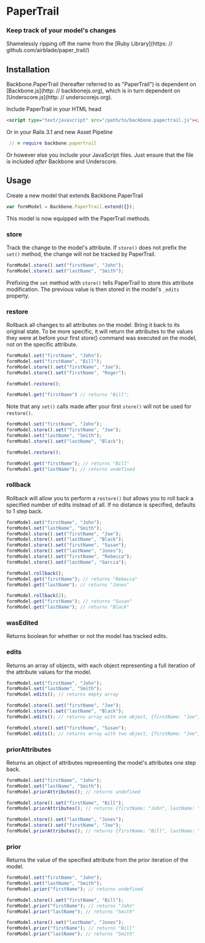 # PaperTrail

### Keep track of your model's changes

Shamelessly ripping off the name from the [Ruby Library](https: // github.com/airblade/paper_trail/)

## Installation

Backbone.PaperTrail (hereafter referred to as "PaperTrail") is dependent on [Backbone.js](http: // backbonejs.org), which is in turn dependent on [Underscore.js](http: // underscorejs.org).

Include PaperTrail in your HTML head

``` html
<script type="text/javascript" src="/path/to/backbone.papertrail.js"></script>
```

Or in your Rails 3.1 and new Asset Pipeline

``` ruby
 // = require backbone.papertrail
```

Or however else you include your JavaScript files.  Just ensure that the file is included *after* Backbone and Underscore.

##  Usage

Create a new model that extends Backbone.PaperTrail

``` javascript
var formModel = Backbone.PaperTrail.extend({});
```

This model is now equipped with the PaperTrail methods.

### store

Track the change to the model's attribute.  If `store()` does not prefix the `set()` method, the change will not be tracked by PaperTrail.

``` javascript
formModel.store().set("firstName", "John");
formModel.store().set("lastName", "Smith");
```

Prefixing the `set` method with `store()` tells PaperTrail to store this attribute modification.  The previous value is then stored in the model's `_edits` property.

### restore

Rollback all changes to all attributes on the model.  Bring it back to its original state.  To be more specific, it will return the attributes to the values they were at before your first store() command was executed on the model, not on the specific attribute.

``` javascript
formModel.set("firstName", "John");
formModel.set("firstName", "Bill");
formModel.store().set("firstName", "Joe");
formModel.store().set("firstName", "Roger");

formModel.restore();

formModel.get("firstName") // returns "Bill";
```

Note that any `set()` calls made after your first `store()` will not be used for `restore()`.

``` javascript
formModel.set("firstName", "John");
formModel.store().set("firstName", "Joe");
formModel.set("lastName", "Smith");
formModel.store().set("lastName", "Black");

formModel.restore();

formModel.get("firstName"); // returns "Bill"
formModel.get("lastName"); // returns undefined
```

### rollback

Rollback will allow you to perform a `restore()` but allows you to roll back a specified number of edits instead of all.  If no distance is specified, defaults to 1 step back.

``` javascript
formModel.set("firstName", "John");
formModel.set("lastName", "Smith");
formModel.store().set("firstName", "Joe");
formModel.store().set("lastName", "Black");
formModel.store().set("firstName", "Susan");
formModel.store().set("lastName", "Jones");
formModel.store().set("firstName", "Rebecca");
formModel.store().set("lastName", "Garcia");

formModel.rollback();
formModel.get("firstName"); // returns "Rebecca"
formModel.get("lastName"); // returns "Jones"

formModel.rollback(2);
formModel.get("firstName"); // returns "Susan"
formModel.get("lastName"); // returns "Black"
```

### wasEdited

Returns boolean for whether or not the model has tracked edits.

### edits

Returns an array of objects, with each object representing a full iteration of the attribute values for the model.

``` javascript
formModel.set("firstName", "John");
formModel.set("lastName", "Smith");
formModel.edits(); // returns empty array

formModel.store().set("firstName", "Joe");
formModel.store().set("lastName", "Black");
formModel.edits(); // returns array with one object, {firstName: "Joe", lastName: "Black"}

formModel.store().set("firstName", "Susan");
formModel.edits(); // returns array with two object, {firstName: "Joe", lastName: "Black"} and {firstName: "Susan", lastName: "Black"}
```

### priorAttributes

Returns an object of attributes representing the model's attributes one step back.

``` javascript
formModel.set("firstName", "John");
formModel.set("lastName", "Smith");
formModel.priorAttributes(); // returns undefined

formModel.store().set("firstName", "Bill");
formModel.priorAttributes(); // returns {firstName: "John", lastName: "Smith"}

formModel.store().set("lastName", "Jones");
formModel.store().set("firstName", "Joe");
formModel.priorAttributes(); // returns {firstName: "Bill", lastName: "Jones"}
```

### prior

Returns the value of the specified attribute from the prior iteration of the model.

``` javascript
formModel.set("firstName", "John");
formModel.set("lastName", "Smith");
formModel.prior("firstName"); // returns undefined

formModel.store().set("firstName", "Bill");
formModel.prior("firstName"); // returns "John"
formModel.prior("lastName"); // returns "Smith"

formModel.store().set("lastName", "Jones");
formModel.prior("firstName"); // returns "Bill"
formModel.prior("lastName"); // returns "Smith"
```